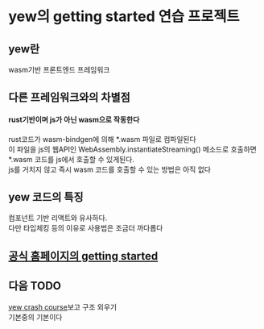 # yew의 getting started 연습 프로젝트


## yew란
wasm기반 프론트엔드 프레임워크

## 다른 프레임워크와의 차별점
#### rust기반이며 js가 아닌 wasm으로 작동한다
rust코드가 wasm-bindgen에 의해 *.wasm 파일로 컴파일된다  
이 파일을 js의 웹API인 WebAssembly.instantiateStreaming() 메소드로 호출하면 *.wasm 코드를 js에서 호출할 수 있게된다.  
js를 거치지 않고 즉시 wasm 코드를 호출할 수 있는 방법은 아직 없다  

## yew 코드의 특징
컴포넌트 기반 리액트와 유사하다.  
다만 타입체킹 등의 이유로 사용법은 조금더 까다롭다

## [공식 홈페이지의 getting started](https://yew.rs/getting-started/build-a-sample-app)

## 다음 TODO 
[yew crash course](https://www.youtube.com/watch?v=lmLiMozWNGA)보고 구조 외우기  
기본중의 기본이다
